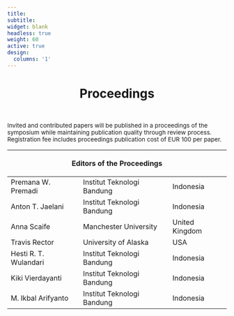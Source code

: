 ```yaml
---
title: 
subtitle:
widget: blank
headless: true
weight: 60
active: true
design:
  columns: '1'
---
```


<div class="container-md">
  <h1 style="text-align: center; margin-bottom: 3rem;">Proceedings</h1>
  <p style="font-size:0.85rem; margin-bottom:1rem;width=100%">
    Invited and contributed papers will be published in a proceedings of the symposium while maintaining publication quality through review process. Registration fee includes proceedings publication cost of EUR 100 per paper.
  </p>
  <table class="table table-borderless" style="margin-bottom:3rem;">
  <thead>
    <tr>
      <th colspan="3" class="text-center"><p>Editors of the Proceedings</p></th>
    </tr>
  </thead>
  <tbody>
    <tr>
      <td>Premana W. Premadi</td>
      <td>Institut Teknologi Bandung</td>
      <td>Indonesia</td>
    </tr>
    <tr>
      <td>Anton T. Jaelani</td>
      <td>Institut Teknologi Bandung</td>
      <td>Indonesia</td>
    </tr>
    <tr>
      <td>Anna Scaife</td>
      <td>Manchester University</td>
      <td>United Kingdom</td>
    </tr>
    <tr>
      <td>Travis Rector</td>
      <td>University of Alaska</td>
      <td>USA</td>
    </tr>
    <tr>
      <td>Hesti R. T. Wulandari</td>
      <td>Institut Teknologi Bandung</td>
      <td>Indonesia</td>
    </tr>
    <tr>
      <td>Kiki Vierdayanti</td>
      <td>Institut Teknologi Bandung</td>
      <td>Indonesia</td>
    </tr>
    <tr>
      <td>M. Ikbal Arifyanto</td>
      <td>Institut Teknologi Bandung</td>
      <td>Indonesia</td>
    </tr>
  </tbody>
</table>
</div>